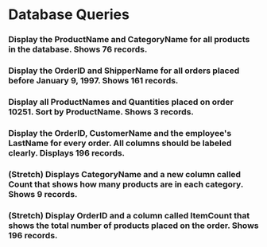 # Database Queries

### Display the ProductName and CategoryName for all products in the database. Shows 76 records.
<!-- SELECT p.ProductName, c.CategoryName
from products as p
inner join categories as c
on p.CategoryID = c.CategoryID -->

### Display the OrderID and ShipperName for all orders placed before January 9, 1997. Shows 161 records.
<!-- SELECT o.OrderID, s.ShipperName
FROM Orders as o
inner join shippers as s
on o.shipperID = s.shipperID
where o.OrderDate < '1997-01-09' -->
### Display all ProductNames and Quantities placed on order 10251. Sort by ProductName. Shows 3 records.
<!-- select p.productName, o.quantity
from products as p
inner join orderDetails as o on p.productId = o.productID
where o.orderID = 10251 -->
### Display the OrderID, CustomerName and the employee's LastName for every order. All columns should be labeled clearly. Displays 196 records.
<!-- select o.orderId, c.customerName, e.lastName
from orders as o
join customers as c on o.customerId = c.customerId
join employees as e on o.employeeId = e.employeeId -->
### (Stretch)  Displays CategoryName and a new column called Count that shows how many products are in each category. Shows 9 records.

### (Stretch) Display OrderID and a  column called ItemCount that shows the total number of products placed on the order. Shows 196 records. 
